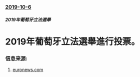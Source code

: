 ### [2019-10-6](/news/2019/10/6/index.md)

##### 2019年葡萄牙立法選舉
# 2019年葡萄牙立法選舉進行投票。 




### 信息来源:

1. [euronews.com](https://www.euronews.com/2019/10/05/portugal-elections-who-are-the-main-parties)
